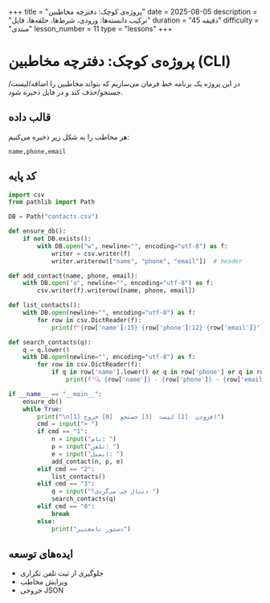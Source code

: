 +++
title = "پروژه‌ی کوچک: دفترچه مخاطبین"
date = 2025-08-05
description = "ترکیب دانسته‌ها: ورودی، شرط‌ها، حلقه‌ها، فایل"
duration = "45 دقیقه"
difficulty = "مبتدی"
lesson_number = 11
type = "lessons"
+++

# پروژه‌ی کوچک: دفترچه مخاطبین (CLI)

در این پروژه یک برنامه خط فرمان می‌سازیم که بتواند مخاطبین را اضافه/لیست/جستجو/حذف کند و در فایل ذخیره شود.

## قالب داده

هر مخاطب را به شکل زیر ذخیره می‌کنیم:

```
name,phone,email
```

## کد پایه

```python
import csv
from pathlib import Path

DB = Path("contacts.csv")

def ensure_db():
    if not DB.exists():
        with DB.open("w", newline="", encoding="utf-8") as f:
            writer = csv.writer(f)
            writer.writerow(["name", "phone", "email"])  # header

def add_contact(name, phone, email):
    with DB.open("a", newline="", encoding="utf-8") as f:
        csv.writer(f).writerow([name, phone, email])

def list_contacts():
    with DB.open(newline="", encoding="utf-8") as f:
        for row in csv.DictReader(f):
            print(f"{row['name']:15} {row['phone']:12} {row['email']}")

def search_contacts(q):
    q = q.lower()
    with DB.open(newline="", encoding="utf-8") as f:
        for row in csv.DictReader(f):
            if q in row['name'].lower() or q in row['phone'] or q in row['email'].lower():
                print(f"🔍 {row['name']} - {row['phone']} - {row['email']}")

if __name__ == "__main__":
    ensure_db()
    while True:
        print("\n[1] افزودن  [2] لیست  [3] جستجو  [0] خروج")
        cmd = input("> ")
        if cmd == "1":
            n = input("نام: ")
            p = input("تلفن: ")
            e = input("ایمیل: ")
            add_contact(n, p, e)
        elif cmd == "2":
            list_contacts()
        elif cmd == "3":
            q = input("دنبال چی می‌گردی؟ ")
            search_contacts(q)
        elif cmd == "0":
            break
        else:
            print("دستور نامعتبر")
```

## ایده‌های توسعه

- جلوگیری از ثبت تلفن تکراری
- ویرایش مخاطب
- خروجی JSON

